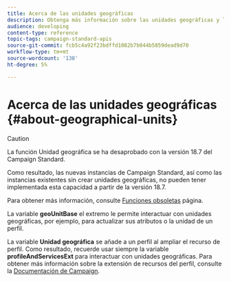 ```yaml
---
title: Acerca de las unidades geográficas
description: Obtenga más información sobre las unidades geográficas y las API.
audience: developing
content-type: reference
topic-tags: campaign-standard-apis
source-git-commit: fcb5c4a92f23bdffd1082b7b044b5859dead9d70
workflow-type: tm+mt
source-wordcount: '138'
ht-degree: 5%

---
```



# Acerca de las unidades geográficas {#about-geographical-units}

>[!CAUTION]
>
>La función Unidad geográfica se ha desaprobado con la versión 18.7 del Campaign Standard.
>
>Como resultado, las nuevas instancias de Campaign Standard, así como las instancias existentes sin crear unidades geográficas, no pueden tener implementada esta capacidad a partir de la versión 18.7.
>
>Para obtener más información, consulte <a href="https://experienceleague.adobe.com/docs/campaign-standard/using/release-notes/deprecated-features.html?lang=es#release-notes">Funciones obsoletas</a> página.

La variable **geoUnitBase** el extremo le permite interactuar con unidades geográficas, por ejemplo, para actualizar sus atributos o la unidad de un perfil.

La variable **Unidad geográfica** se añade a un perfil al ampliar el recurso de perfil. Como resultado, recuerde usar siempre la variable **profileAndServicesExt** para interactuar con unidades geográficas. Para obtener más información sobre la extensión de recursos del perfil, consulte la [Documentación de Campaign](https://helpx.adobe.com/campaign/standard/administration/using/organizational-units.html#partitioning-profiles).
